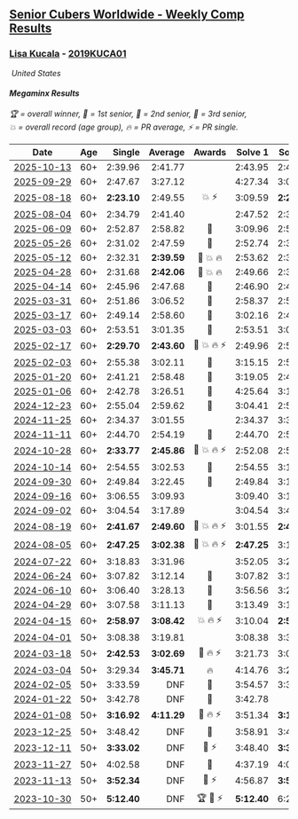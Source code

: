 <style>table {white-space: nowrap;}</style>
<link rel="stylesheet" type="text/css" href="/scw-comp/css/flags.css" />

## [Senior Cubers Worldwide - Weekly Comp Results](/scw-comp/results/)
### [Lisa Kucala](README.md) - [2019KUCA01](https://www.worldcubeassociation.org/persons/2019KUCA01?event=minx)

<i class="flag flag-US" />&nbsp;United States

#### Megaminx Results

<span style="white-space: nowrap;">🏆 = overall winner</span>, <span style="white-space: nowrap;">🥇 = 1st senior</span>, <span style="white-space: nowrap;">🥈 = 2nd senior</span>, <span style="white-space: nowrap;">🥉 = 3rd senior</span>, <span style="white-space: nowrap;">💥 = overall record (age group)</span>, <span style="white-space: nowrap;">🔥 = PR average</span>, <span style="white-space: nowrap;">⚡ = PR single</span>.

| Date | Age | Single | Average | Awards | Solve 1 | Solve 2 | Solve 3 | Solve 4 | Solve 5 | Video |
| :--: | :--: | --: | --: | :--: | --: | --: | --: | --: | --: | :-- |
| [2025-10-13](../../results/2025-10-13/minx.md) | 60+ | 2:39.96 | 2:41.77 |  | 2:43.95 | 2:41.40 | 2:39.96 | DNS | DNS | [Desktop](https://www.facebook.com/events/1142683474629830/permalink/1146685067563004) / [Mobile](https://m.facebook.com/events/1142683474629830?view=permalink&id=1146685067563004) |
| [2025-09-29](../../results/2025-09-29/minx.md) | 60+ | 2:47.67 | 3:27.12 |  | 4:27.34 | 3:06.35 | 2:47.67 | DNS | DNS | [Desktop](https://www.facebook.com/events/3131653436983766/permalink/3148038272011949) / [Mobile](https://m.facebook.com/events/3131653436983766?view=permalink&id=3148038272011949) |
| [2025-08-18](../../results/2025-08-18/minx.md) | 60+ | **2:23.10** | 2:49.55 | 💥 ⚡ | 3:09.59 | **2:23.10** | 2:55.96 | DNS | DNS | [Desktop](https://www.facebook.com/events/4098227200495459/permalink/4112047529113426) / [Mobile](https://m.facebook.com/events/4098227200495459?view=permalink&id=4112047529113426) |
| [2025-08-04](../../results/2025-08-04/minx.md) | 60+ | 2:34.79 | 2:41.40 |  | 2:47.52 | 2:34.79 | 2:41.89 | DNS | DNS | [Desktop](https://www.facebook.com/events/1901314967391999/permalink/1912462082943954) / [Mobile](https://m.facebook.com/events/1901314967391999?view=permalink&id=1912462082943954) |
| [2025-06-09](../../results/2025-06-09/minx.md) | 60+ | 2:52.87 | 2:58.82 | 🥉 | 3:09.96 | 2:52.87 | 2:53.64 | DNS | DNS | [Desktop](https://www.facebook.com/events/947256517415436/permalink/955335903274164) / [Mobile](https://m.facebook.com/events/947256517415436?view=permalink&id=955335903274164) |
| [2025-05-26](../../results/2025-05-26/minx.md) | 60+ | 2:31.02 | 2:47.59 | 🥈 | 2:52.74 | 2:31.02 | 2:59.00 | DNS | DNS | [Desktop](https://www.facebook.com/events/2135590763616965/permalink/2146627685846606) / [Mobile](https://m.facebook.com/events/2135590763616965?view=permalink&id=2146627685846606) |
| [2025-05-12](../../results/2025-05-12/minx.md) | 60+ | 2:32.31 | **2:39.59** | 🥈 💥 🔥 | 2:53.62 | 2:32.84 | 2:32.31 | DNS | DNS | [Desktop](https://www.facebook.com/events/1716950522530027/permalink/1723943731830706) / [Mobile](https://m.facebook.com/events/1716950522530027?view=permalink&id=1723943731830706) |
| [2025-04-28](../../results/2025-04-28/minx.md) | 60+ | 2:31.68 | **2:42.06** | 🥈 💥 🔥 | 2:49.66 | 2:31.68 | 2:44.83 | DNS | DNS | [Desktop](https://www.facebook.com/events/1398919087967450/permalink/1407092180483474) / [Mobile](https://m.facebook.com/events/1398919087967450?view=permalink&id=1407092180483474) |
| [2025-04-14](../../results/2025-04-14/minx.md) | 60+ | 2:45.96 | 2:47.68 | 🥈 | 2:46.90 | 2:45.96 | 2:50.19 | DNS | DNS | [Desktop](https://www.facebook.com/events/686757560572325/permalink/696683276246420) / [Mobile](https://m.facebook.com/events/686757560572325?view=permalink&id=696683276246420) |
| [2025-03-31](../../results/2025-03-31/minx.md) | 60+ | 2:51.86 | 3:06.52 | 🥉 | 2:58.37 | 2:51.86 | 3:29.34 | DNS | DNS | [Desktop](https://www.facebook.com/events/952001183807395/permalink/962313459442834) / [Mobile](https://m.facebook.com/events/952001183807395?view=permalink&id=962313459442834) |
| [2025-03-17](../../results/2025-03-17/minx.md) | 60+ | 2:49.14 | 2:58.60 | 🥈 | 3:02.16 | 2:49.14 | 3:04.51 | DNS | DNS | [Desktop](https://www.facebook.com/events/4062322140668303/permalink/4076148819285635) / [Mobile](https://m.facebook.com/events/4062322140668303?view=permalink&id=4076148819285635) |
| [2025-03-03](../../results/2025-03-03/minx.md) | 60+ | 2:53.51 | 3:01.35 | 🥉 | 2:53.51 | 3:04.04 | 3:06.50 | DNS | DNS | [Desktop](https://www.facebook.com/events/1685594042052171/permalink/1694367984508110) / [Mobile](https://m.facebook.com/events/1685594042052171?view=permalink&id=1694367984508110) |
| [2025-02-17](../../results/2025-02-17/minx.md) | 60+ | **2:29.70** | **2:43.60** | 🥉 💥 🔥 ⚡ | 2:49.96 | 2:51.13 | **2:29.70** | DNS | DNS | [Desktop](https://www.facebook.com/events/1147070173669130/permalink/1157129085996572) / [Mobile](https://m.facebook.com/events/1147070173669130?view=permalink&id=1157129085996572) |
| [2025-02-03](../../results/2025-02-03/minx.md) | 60+ | 2:55.38 | 3:02.11 | 🥈 | 3:15.15 | 2:55.79 | 2:55.38 | DNS | DNS | [Desktop](https://www.facebook.com/events/595481126781396/permalink/606093755720133) / [Mobile](https://m.facebook.com/events/595481126781396?view=permalink&id=606093755720133) |
| [2025-01-20](../../results/2025-01-20/minx.md) | 60+ | 2:41.21 | 2:58.48 | 🥈 | 3:19.05 | 2:41.21 | 2:55.18 | DNS | DNS | [Desktop](https://www.facebook.com/events/918940140419097/permalink/928647029448408) / [Mobile](https://m.facebook.com/events/918940140419097?view=permalink&id=928647029448408) |
| [2025-01-06](../../results/2025-01-06/minx.md) | 60+ | 2:42.78 | 3:26.51 | 🥈 | 4:25.64 | 3:11.12 | 2:42.78 | DNS | DNS | [Desktop](https://www.facebook.com/events/595415366757855/permalink/605624272403631) / [Mobile](https://m.facebook.com/events/595415366757855?view=permalink&id=605624272403631) |
| [2024-12-23](../../results/2024-12-23/minx.md) | 60+ | 2:55.04 | 2:59.62 | 🥉 | 3:04.41 | 2:55.04 | 2:59.42 | DNS | DNS | [Desktop](https://www.facebook.com/events/1148887196801084/permalink/1153191003037370) / [Mobile](https://m.facebook.com/events/1148887196801084?view=permalink&id=1153191003037370) |
| [2024-11-25](../../results/2024-11-25/minx.md) | 60+ | 2:34.37 | 3:01.55 |  | 2:34.37 | 3:39.29 | 2:51.00 | DNS | DNS | [Desktop](https://www.facebook.com/events/1257789925369732/permalink/1266561881159203) / [Mobile](https://m.facebook.com/events/1257789925369732?view=permalink&id=1266561881159203) |
| [2024-11-11](../../results/2024-11-11/minx.md) | 60+ | 2:44.70 | 2:54.19 | 🥈 | 2:44.70 | 2:54.45 | 3:03.43 | DNS | DNS | [Desktop](https://www.facebook.com/events/1967492723733489/permalink/1977500146066080) / [Mobile](https://m.facebook.com/events/1967492723733489?view=permalink&id=1977500146066080) |
| [2024-10-28](../../results/2024-10-28/minx.md) | 60+ | **2:33.77** | **2:45.86** | 🥈 💥 🔥 ⚡ | 2:52.08 | 2:51.73 | **2:33.77** | DNS | DNS | [Desktop](https://www.facebook.com/events/946695540632554/permalink/956140366354738) / [Mobile](https://m.facebook.com/events/946695540632554?view=permalink&id=956140366354738) |
| [2024-10-14](../../results/2024-10-14/minx.md) | 60+ | 2:54.55 | 3:02.53 | 🥉 | 2:54.55 | 3:11.83 | 3:01.21 | DNS | DNS | [Desktop](https://www.facebook.com/events/892899002359105/permalink/902300144752324) / [Mobile](https://m.facebook.com/events/892899002359105?view=permalink&id=902300144752324) |
| [2024-09-30](../../results/2024-09-30/minx.md) | 60+ | 2:49.84 | 3:22.45 | 🥉 | 2:49.84 | 3:12.20 | 4:05.30 | DNS | DNS | [Desktop](https://www.facebook.com/events/559779533112258/permalink/570249065398638) / [Mobile](https://m.facebook.com/events/559779533112258?view=permalink&id=570249065398638) |
| [2024-09-16](../../results/2024-09-16/minx.md) | 60+ | 3:06.55 | 3:09.93 |  | 3:09.40 | 3:13.84 | 3:06.55 | DNS | DNS | [Desktop](https://www.facebook.com/events/1432335554111064/permalink/1441280729883213) / [Mobile](https://m.facebook.com/events/1432335554111064?view=permalink&id=1441280729883213) |
| [2024-09-02](../../results/2024-09-02/minx.md) | 60+ | 3:04.54 | 3:17.89 |  | 3:04.54 | 3:40.84 | 3:08.29 | DNS | DNS | [Desktop](https://www.facebook.com/events/536643418925945/permalink/541910645065889) / [Mobile](https://m.facebook.com/events/536643418925945?view=permalink&id=541910645065889) |
| [2024-08-19](../../results/2024-08-19/minx.md) | 60+ | **2:41.67** | **2:49.60** | 🥈 💥 🔥 ⚡ | 3:01.55 | **2:41.67** | 2:45.59 | DNS | DNS | [Desktop](https://www.facebook.com/events/1156782986175552/permalink/1166141668573017) / [Mobile](https://m.facebook.com/events/1156782986175552?view=permalink&id=1166141668573017) |
| [2024-08-05](../../results/2024-08-05/minx.md) | 60+ | **2:47.25** | **3:02.38** | 🥉 💥 🔥 ⚡ | **2:47.25** | 3:14.67 | 3:05.23 | DNS | DNS | [Desktop](https://www.facebook.com/events/1659713531529180/permalink/1668542800646253) / [Mobile](https://m.facebook.com/events/1659713531529180?view=permalink&id=1668542800646253) |
| [2024-07-22](../../results/2024-07-22/minx.md) | 60+ | 3:18.83 | 3:31.96 |  | 3:52.05 | 3:24.99 | 3:18.83 | DNS | DNS | [Desktop](https://www.facebook.com/events/909767637577126/permalink/918835940003629) / [Mobile](https://m.facebook.com/events/909767637577126?view=permalink&id=918835940003629) |
| [2024-06-24](../../results/2024-06-24/minx.md) | 60+ | 3:07.82 | 3:12.14 | 🥈 | 3:07.82 | 3:12.36 | 3:16.23 | DNS | DNS | [Desktop](https://www.facebook.com/events/437464695833920/permalink/446520048261718) / [Mobile](https://m.facebook.com/events/437464695833920?view=permalink&id=446520048261718) |
| [2024-06-10](../../results/2024-06-10/minx.md) | 60+ | 3:06.40 | 3:28.13 | 🥉 | 3:56.56 | 3:21.43 | 3:06.40 | DNS | DNS | [Desktop](https://www.facebook.com/events/1031082051776253/permalink/1039559207595204) / [Mobile](https://m.facebook.com/events/1031082051776253?view=permalink&id=1039559207595204) |
| [2024-04-29](../../results/2024-04-29/minx.md) | 60+ | 3:07.58 | 3:11.13 | 🥉 | 3:13.49 | 3:12.31 | 3:07.58 | DNS | DNS | [Desktop](https://www.facebook.com/events/728652622517739/permalink/736528235063511) / [Mobile](https://m.facebook.com/events/728652622517739?view=permalink&id=736528235063511) |
| [2024-04-15](../../results/2024-04-15/minx.md) | 60+ | **2:58.97** | **3:08.42** | 💥 🔥 ⚡ | 3:10.04 | **2:58.97** | 3:16.26 | DNS | DNS | [Desktop](https://www.facebook.com/events/288128664385253/permalink/303862606145192) / [Mobile](https://m.facebook.com/events/288128664385253?view=permalink&id=303862606145192) |
| [2024-04-01](../../results/2024-04-01/minx.md) | 50+ | 3:08.38 | 3:19.81 |  | 3:08.38 | 3:30.80 | 3:20.26 | DNS | DNS | [Desktop](https://www.facebook.com/events/399816879472850/permalink/408041371983734) / [Mobile](https://m.facebook.com/events/399816879472850?view=permalink&id=408041371983734) |
| [2024-03-18](../../results/2024-03-18/minx.md) | 50+ | **2:42.53** | **3:02.69** | 🥉 🔥 ⚡ | 3:21.73 | 3:03.80 | **2:42.53** | DNS | DNS | [Desktop](https://www.facebook.com/events/962609138892132/permalink/969182901568089) / [Mobile](https://m.facebook.com/events/962609138892132?view=permalink&id=969182901568089) |
| [2024-03-04](../../results/2024-03-04/minx.md) | 50+ | 3:29.34 | **3:45.71** | 🔥 | 4:14.76 | 3:29.34 | 3:33.03 | DNS | DNS | [Desktop](https://www.facebook.com/events/682023687232856/permalink/687360803365811) / [Mobile](https://m.facebook.com/events/682023687232856?view=permalink&id=687360803365811) |
| [2024-02-05](../../results/2024-02-05/minx.md) | 50+ | 3:33.59 | DNF | 🥈 | 3:54.57 | 3:33.59 | DNS | DNS | DNS | [Desktop](https://www.facebook.com/events/3090201184445880/permalink/3102323149900350) / [Mobile](https://m.facebook.com/events/3090201184445880?view=permalink&id=3102323149900350) |
| [2024-01-22](../../results/2024-01-22/minx.md) | 50+ | 3:42.78 | DNF | 🥈 | 3:42.78 | DNF | DNS | DNS | DNS | [Desktop](https://www.facebook.com/events/1080083269860734/permalink/1087667255769002) / [Mobile](https://m.facebook.com/events/1080083269860734?view=permalink&id=1087667255769002) |
| [2024-01-08](../../results/2024-01-08/minx.md) | 50+ | **3:16.92** | **4:11.29** | 🥈 🔥 ⚡ | 3:51.34 | **3:16.92** | 5:25.61 | DNS | DNS | [Desktop](https://www.facebook.com/events/1278843609453417/permalink/1282597012411410) / [Mobile](https://m.facebook.com/events/1278843609453417?view=permalink&id=1282597012411410) |
| [2023-12-25](../../results/2023-12-25/minx.md) | 50+ | 3:48.42 | DNF | 🥈 | 3:58.91 | 3:48.42 | DNS | DNS | DNS | [Desktop](https://www.facebook.com/events/231087383363053/permalink/239628349175623) / [Mobile](https://m.facebook.com/events/231087383363053?view=permalink&id=239628349175623) |
| [2023-12-11](../../results/2023-12-11/minx.md) | 50+ | **3:33.02** | DNF | 🥈 ⚡ | 3:48.40 | **3:33.02** | DNS | DNS | DNS | [Desktop](https://www.facebook.com/events/1404140403643629/permalink/1411468176244185) / [Mobile](https://m.facebook.com/events/1404140403643629?view=permalink&id=1411468176244185) |
| [2023-11-27](../../results/2023-11-27/minx.md) | 50+ | 4:02.58 | DNF | 🥉 | 4:37.19 | 4:02.58 | DNS | DNS | DNS | [Desktop](https://www.facebook.com/events/889636606027860/permalink/895482232109964) / [Mobile](https://m.facebook.com/events/889636606027860?view=permalink&id=895482232109964) |
| [2023-11-13](../../results/2023-11-13/minx.md) | 50+ | **3:52.34** | DNF | 🥈 ⚡ | 4:56.87 | **3:52.34** | DNS | DNS | DNS | [Desktop](https://www.facebook.com/events/1478121449586426/permalink/1485466685518569) / [Mobile](https://m.facebook.com/events/1478121449586426?view=permalink&id=1485466685518569) |
| [2023-10-30](../../results/2023-10-30/minx.md) | 50+ | **5:12.40** | DNF | 🏆 🥇 ⚡ | **5:12.40** | 6:24.99 | DNS | DNS | DNS | [Desktop](https://www.facebook.com/events/1074911313795532/permalink/1083211186298878) / [Mobile](https://m.facebook.com/events/1074911313795532?view=permalink&id=1083211186298878) |


<!-- Global site tag (gtag.js) - Google Analytics -->
<script async src="https://www.googletagmanager.com/gtag/js?id=UA-86348435-3"></script>
<script>window.dataLayer = window.dataLayer || []; function gtag() {dataLayer.push(arguments);} gtag('js', new Date()); gtag('config', 'UA-86348435-3');</script>
